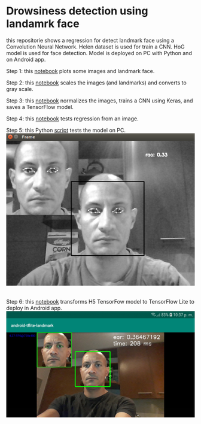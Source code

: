 # Drowsiness detection using landamrk face
this repositorie shows a regression for detect landmark face using a Convolution Neural Network. Helen dataset is used for train a CNN. HoG model is used for face detection. Model is deployed on PC with Python and on Android app.

Step 1: this [notebook](https://github.com/jacr2006/drowsiness-detection/blob/master/Notebooks/data_visualization.ipynb) plots some images and landmark face.

Step 2: this [notebook](https://github.com/jacr2006/drowsiness-detection/blob/master/Notebooks/data_processing.ipynb) scales the images (and landmarks) and converts to gray scale.

Step 3: this [notebook](https://github.com/jacr2006/drowsiness-detection/blob/master/Notebooks/data_training.ipynb) normalizes the images, trains a CNN using Keras, and saves a TensorFlow model.

Step 4: this [notebook](https://github.com/jacr2006/drowsiness-detection/blob/master/Notebooks/data_inference.ipynb) tests regression from an image.

Step 5: this Python [script](https://github.com/jacr2006/drowsiness-detection/blob/master/Test/python_test_tflite_model.py) tests the model on PC.
![alt test](Screenshot_Landmark.png)<br/><br/>

Step 6: this [notebook](https://github.com/jacr2006/drowsiness-detection/blob/master/Notebooks/keras_to_tflite_model.ipynb) transforms H5 TensorFow model to TensorFlow Lite to deploy in Android app.
![alt test](Screenshot_Inference_android.jpg)<br/>

